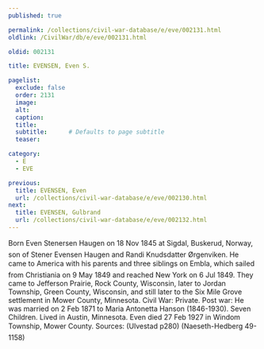```yaml
---
published: true

permalink: /collections/civil-war-database/e/eve/002131.html
oldlink: /CivilWar/db/e/eve/002131.html

oldid: 002131

title: EVENSEN, Even S.

pagelist:
  exclude: false
  order: 2131
  image: 
  alt:
  caption:
  title:
  subtitle:      # Defaults to page subtitle
  teaser:

category: 
  - E 
  - EVE

previous:
  title: EVENSEN, Even
  url: /collections/civil-war-database/e/eve/002130.html  
next:
  title: EVENSEN, Gulbrand
  url: /collections/civil-war-database/e/eve/002132.html   
---
```

Born &#147;Even Stenersen Haugen&#148; on 18 Nov 1845 at Sigdal, Buskerud, Norway, son of Stener Evensen Haugen and Randi Knudsdatter &Oslash;rgenviken. He came to America with his parents and three siblings on &#147;Embla&#148;, which sailed from Christiania on 9 May 1849 and reached New York on 6 Jul 1849. They came to Jefferson Prairie, Rock County, Wisconsin, later to Jordan Township, Green County, Wisconsin, and still later to the Six Mile Grove settlement in Mower County, Minnesota. Civil War: Private. Post war: He was married on 2 Feb 1871 to Maria Antonetta Hanson (1846-1930). Seven Children. Lived in Austin, Minnesota. Even died 27 Feb 1927 in Windom Township, Mower County. Sources: (Ulvestad p280) (Naeseth-Hedberg &#146;49-1158)